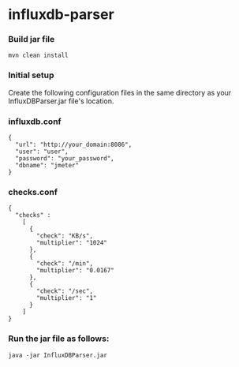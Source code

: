 # influxdb-parser

### Build jar file

```
mvn clean install
```

### Initial setup

Create the following configuration files in the same directory as your InfluxDBParser.jar file's location.

### influxdb.conf

```
{
  "url": "http://your_domain:8086",
  "user": "user",
  "password": "your_password",
  "dbname": "jmeter"
}
```

### checks.conf

```
{
  "checks" :
    [
      {
        "check": "KB/s",
        "multiplier": "1024"
      },
      {
        "check": "/min",
        "multiplier": "0.0167"
      },
      {
        "check": "/sec",
        "multiplier": "1"
      }
    ]
}
```

### Run the jar file as follows:

```
java -jar InfluxDBParser.jar
```

